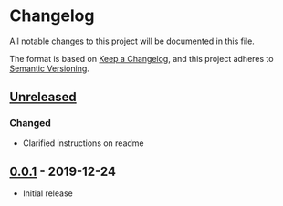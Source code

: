 # Changelog
All notable changes to this project will be documented in this file.

The format is based on [Keep a Changelog](https://keepachangelog.com/en/1.0.0/), and this project adheres to [Semantic Versioning](https://semver.org/spec/v2.0.0.html).

## [Unreleased]
### Changed
- Clarified instructions on readme

## [0.0.1] - 2019-12-24
- Initial release

[Unreleased]: https://github.com/Arcensoth/chunkbuster-datapack/compare/v0.0.1...HEAD
[0.0.1]: https://github.com/Arcensoth/chunkbuster-datapack/releases/tag/v0.0.1
